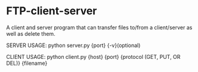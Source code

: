 # FTP-client-server
A client and server program that can transfer files to/from a client/server as well as delete them.

SERVER USAGE:
python server.py {port} {-v}(optional) 

CLIENT USAGE:
python client.py {host} {port} {protocol (GET, PUT, OR DEL)} {filename}
